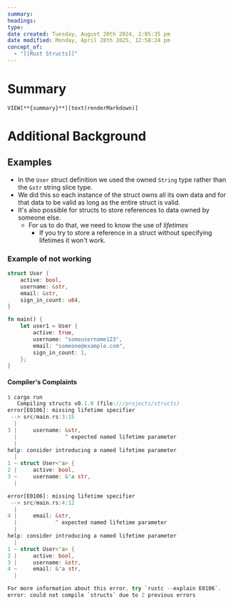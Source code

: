 ```yaml
---
summary: 
headings: 
type: 
date created: Tuesday, August 20th 2024, 2:05:35 pm
date modified: Monday, April 28th 2025, 12:58:24 pm
concept_of:
  - "[[Rust Structs]]"
---
```

# Summary
`VIEW[**{summary}**][text(renderMarkdown)]`

# Additional Background

## Examples
- In the `User` struct definition we used the owned `String` type rather than the `&str` string slice type. 
- We did this so each instance of the struct owns all its own data and for that data to be valid as long as the entire struct is valid. 
- It's also possible for structs to store references to data owned by someone else. 
	- For us to do that, we need to know the use of *lifetimes*
		- If you try to store a reference in a struct without specifying lifetimes it won't work.

### Example of not working
```rust
struct User {
    active: bool,
    username: &str,
    email: &str,
    sign_in_count: u64,
}

fn main() {
    let user1 = User {
        active: true,
        username: "someusername123",
        email: "someone@example.com",
        sign_in_count: 1,
    };
}
```

#### Compiler's Complaints
```rust
$ cargo run
   Compiling structs v0.1.0 (file:///projects/structs)
error[E0106]: missing lifetime specifier
 --> src/main.rs:3:15
  |
3 |     username: &str,
  |               ^ expected named lifetime parameter
  |
help: consider introducing a named lifetime parameter
  |
1 ~ struct User<'a> {
2 |     active: bool,
3 ~     username: &'a str,
  |

error[E0106]: missing lifetime specifier
 --> src/main.rs:4:12
  |
4 |     email: &str,
  |            ^ expected named lifetime parameter
  |
help: consider introducing a named lifetime parameter
  |
1 ~ struct User<'a> {
2 |     active: bool,
3 |     username: &str,
4 ~     email: &'a str,
  |

For more information about this error, try `rustc --explain E0106`.
error: could not compile `structs` due to 2 previous errors

```